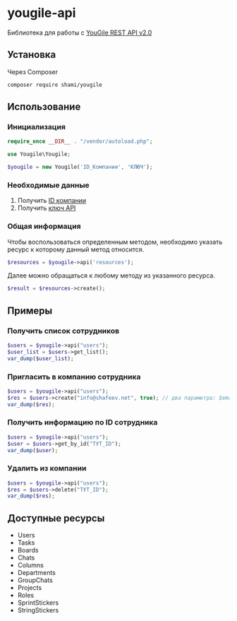 # yougile-api
Библиотека для работы с [YouGile REST API v2.0](https://ru.yougile.com/api-v2#/)


## Установка
Через Composer

``` bash
composer require shami/yougile
```

## Использование

### Инициализация
``` php
require_once __DIR__ . "/vendor/autoload.php";

use Yougile\Yougile;

$yougile = new Yougile('ID_Компании', 'КЛЮЧ');

```

### Необходимые данные
1) Получить [ID компании](https://ru.yougile.com/api-v2#/operations/AuthKeyController_companiesList)
2) Получить [ключ API](https://ru.yougile.com/api-v2#/operations/AuthKeyController_create) 


### Общая информация 
Чтобы воспользоваться определенным методом, необходимо указать ресурс к которому данный метод относится. 
``` php
$resources = $yougile->api('resources');
```
Далее можно обращаться к любому методу из указанного ресурса. 
``` php
$result = $resources->create();
```

## Примеры

### Получить список сотрудников
``` php
$users = $yougile->api("users");
$user_list = $users->get_list();
var_dump($user_list);
```

### Пригласить в компанию сотрудника
``` php
$users = $yougile->api("users");
$res = $users->create("info@shafeev.net", true); // два параметра: $email, $isAdmin - имеет ли пользователь права администратора
var_dump($res);
```

### Получить информацию по ID сотрудника
``` php
$users = $yougile->api("users");
$user = $users->get_by_id("ТУТ_ID");
var_dump($user);
```

### Удалить из компании
``` php
$users = $yougile->api("users");
$res = $users->delete("ТУТ_ID");
var_dump($res);
```

## Доступные ресурсы
* Users
* Tasks
* Boards
* Chats
* Columns
* Departments
* GroupChats
* Projects
* Roles
* SprintStickers
* StringStickers
